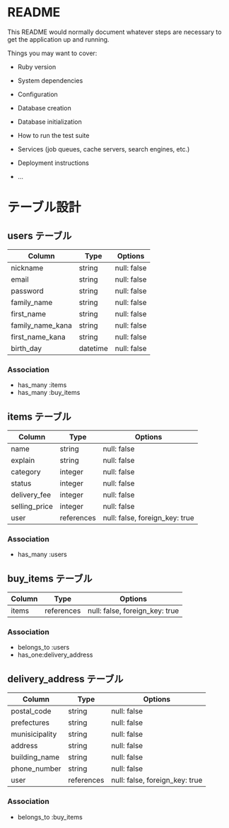# README

This README would normally document whatever steps are necessary to get the
application up and running.

Things you may want to cover:

* Ruby version

* System dependencies

* Configuration

* Database creation

* Database initialization

* How to run the test suite

* Services (job queues, cache servers, search engines, etc.)

* Deployment instructions

* ...


# テーブル設計

## users テーブル

| Column          | Type     | Options     |
| --------------- | ------   | ----------- |
| nickname        | string   | null: false |
| email           | string   | null: false |
| password        | string   | null: false |
| family_name     | string   | null: false |
| first_name      | string   | null: false |
| family_name_kana| string   | null: false |
| first_name_kana | string   | null: false |
| birth_day       | datetime | null: false |

### Association

- has_many :items
- has_many :buy_items

## items テーブル

| Column         | Type       | Options                            |
| -------------- | ---------- | ---------------------------------- |
| name           | string     | null: false                        |
| explain        | string     | null: false                        |
| category       | integer    | null: false                        |
| status         | integer    | null: false                        |
| delivery_fee   | integer    | null: false                        |
| selling_price  | integer    | null: false                        |
| user           | references | null: false, foreign_key: true     |


### Association

- has_many :users

## buy_items テーブル

| Column          | Type       | Options                        |
| --------------- | ---------- | ------------------------------ |
| items           | references | null: false, foreign_key: true |

### Association

- belongs_to :users
- has_one:delivery_address

## delivery_address テーブル

| Column               | Type       | Options                        |
| -------------------- | ---------- |------------------------------- |
| postal_code          | string     | null: false                    |
| prefectures          | string     | null: false                    |
| munisicipality       | string     | null: false                    |
| address              | string     | null: false                    |
| building_name        | string     | null: false                    |
| phone_number         | string     | null: false                    |
| user                 | references | null: false, foreign_key: true |


### Association

- belongs_to :buy_items

